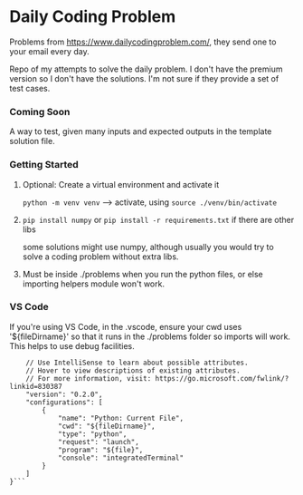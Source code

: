# Daily Coding Problem

Problems from https://www.dailycodingproblem.com/, they send one to your email every day.

Repo of my attempts to solve the daily problem. I don't have the premium version so I don't have the solutions. I'm not sure if they provide a set of test cases.

### Coming Soon
A way to test, given many inputs and expected outputs in the template solution file.

### Getting Started
1. Optional: Create a virtual environment and activate it

    ```python -m venv venv``` --> activate, using ```source ./venv/bin/activate```

2. ```pip install numpy``` or ```pip install -r requirements.txt``` if there are other libs

    some solutions might use numpy, although usually you would try to solve a coding problem without extra libs.

3. Must be inside ./problems when you run the python files, or else importing helpers module won't work.

### VS Code
If you're using VS Code, in the .vscode, ensure your cwd uses '${fileDirname}' so that it runs in the ./problems folder so imports will work. This helps to use debug facilities.
```{
    // Use IntelliSense to learn about possible attributes.
    // Hover to view descriptions of existing attributes.
    // For more information, visit: https://go.microsoft.com/fwlink/?linkid=830387
    "version": "0.2.0",
    "configurations": [
        {
            "name": "Python: Current File",
            "cwd": "${fileDirname}",
            "type": "python",
            "request": "launch",
            "program": "${file}",
            "console": "integratedTerminal"
        }
    ]
}```